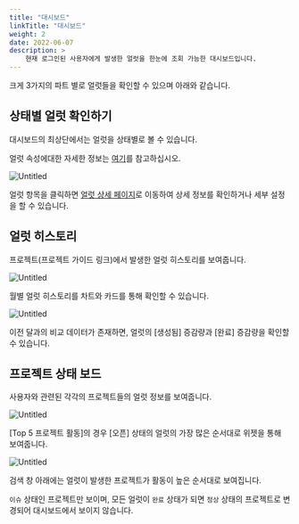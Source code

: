 ```yaml
---
title: "대시보드"
linkTitle: "대시보드"
weight: 2
date: 2022-06-07
description: >
    현재 로그인된 사용자에게 발생한 얼럿을 한눈에 조회 가능한 대시보드입니다.
---
```


크게 3가지의 파트 별로 얼럿들을 확인할 수 있으며 아래와 같습니다.

## 상태별 얼럿 확인하기

대시보드의 최상단에서는 얼럿을 상태별로 볼 수 있습니다.

얼럿 속성에대한 자세한 정보는 [여기](링크)를 참고하십시오.

![Untitled](https://s3-us-west-2.amazonaws.com/secure.notion-static.com/7342bc34-168b-4e92-9891-baef289ee8f5/Untitled.png)

얼럿 항목을 클릭하면 [얼럿 상세 페이지](링크)로 이동하여 상세 정보를 확인하거나 세부 설정을 할 수 있습니다.

## 얼럿 히스토리

프로젝트(프로젝트 가이드 링크)에서 발생한 얼럿 히스토리를 보여줍니다. 

![Untitled](https://s3-us-west-2.amazonaws.com/secure.notion-static.com/65d50665-fc83-4ad4-8f5d-22360f3a70e4/Untitled.png)

월별 얼럿 히스토리를 차트와 카드를 통해 확인할 수 있습니다.

![Untitled](https://s3-us-west-2.amazonaws.com/secure.notion-static.com/d7cfe707-53d5-4bfc-8e56-a31f486faa66/Untitled.png)

이전 달과의 비교 데이터가 존재하면, 얼럿의 [생성됨] 증감량과 [완료] 증감량을 확인할 수 있습니다.

## 프로젝트 상태 보드

사용자와 관련된 각각의 프로젝트들의 얼럿 정보를 보여줍니다.

![Untitled](https://s3-us-west-2.amazonaws.com/secure.notion-static.com/eba389ce-a260-4016-9395-fba1e47c1330/Untitled.png)

[Top 5 프로젝트 활동]의 경우 [오픈] 상태의 얼럿의 가장 많은 순서대로 위젯을 통해 보여줍니다.

![Untitled](https://s3-us-west-2.amazonaws.com/secure.notion-static.com/49035315-ab0d-4ea4-a2fc-664a20132dd6/Untitled.png)

검색 창 아래에는 얼럿이 발생한 프로젝트가 활동이 높은 순서대로 보여집니다.

`이슈` 상태인 프로젝트만 보이며, 모든 얼럿이 `완료` 상태가 되면 `정상` 상태의 프로젝트로 변경되어 대시보드에서 보이지 않습니다.
